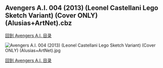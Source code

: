## Avengers A.I. 004 (2013) (Leonel Castellani Lego Sketch Variant) (Cover ONLY) (Alusias+ArtNet).cbz


[回到 Avengers A.I. 目录](https://github.com/alicewish/markdown/blob/master/series/Avengers-A-I.md)


![Avengers A.I. 004 (2013) (Leonel Castellani Lego Sketch Variant) (Cover ONLY) (Alusias+ArtNet).jpg](https://wx1.sinaimg.cn/large/6a9fdecaly1frd60mlb7ej21401p7h0u.jpg)

[回到 Avengers A.I. 目录](https://github.com/alicewish/markdown/blob/master/series/Avengers-A-I.md)

